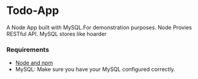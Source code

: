 # Todo-App

A Node App built with MySQL.For demonstration purposes.
Node Provies RESTful API. MySQL stores like hoarder

### Requirements
- [Node and npm](http://nodejs.org)
- MySQL: Make sure you have your MySQL configured correctly.
